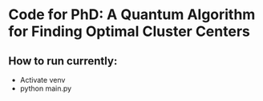 # Code for PhD: A Quantum Algorithm for Finding Optimal Cluster Centers

## How to run currently:

* Activate venv
* python main.py


